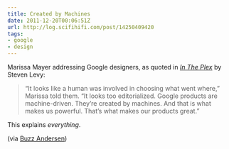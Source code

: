 ```yaml
---
title: Created by Machines
date: 2011-12-20T00:06:51Z
url: http://log.scifihifi.com/post/14250409420
tags:
- google
- design
---
```

Marissa Mayer addressing Google designers, as quoted in <cite>[In The Plex][1]</cite> by Steven Levy:

> “It looks like a human was involved in choosing what went where,” Marissa told them. “It looks too editorialized. Google products are machine-driven. They’re created by machines. And that is what makes us powerful. That’s what makes our products great.”

This explains *everything*.

(via [Buzz Andersen][2])

[1]: http://www.amazon.co.uk/dp/1416596585
[2]: http://log.scifihifi.com/post/14250409420
